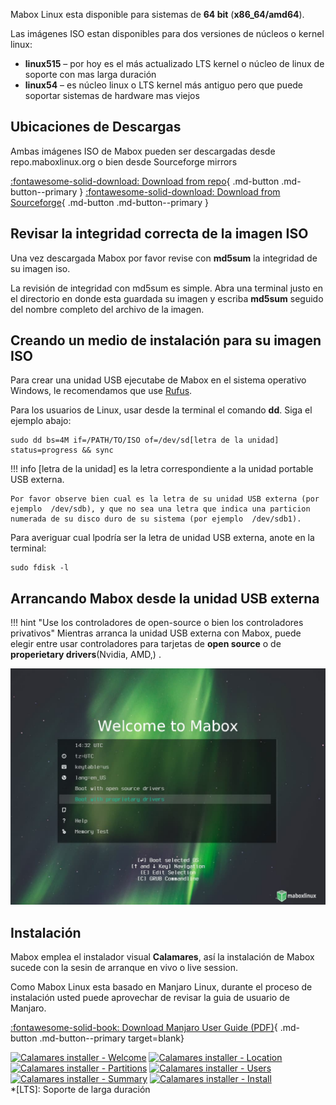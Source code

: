 
Mabox Linux esta disponible para sistemas de  **64 bit** (**x86_64/amd64**).

Las imágenes ISO estan disponibles para dos versiones de núcleos o kernel  linux:

- **linux515** – por hoy es el más actualizado  LTS kernel o núcleo de linux de soporte con mas larga duración
- **linux54** –  es núcleo linux o  LTS kernel más antiguo pero que puede soportar sistemas de hardware mas viejos

## Ubicaciones de Descargas 
Ambas imágenes ISO de Mabox pueden ser descargadas desde  repo.maboxlinux.org o bien desde  Sourceforge mirrors

[:fontawesome-solid-download: Download from repo](https://repo.maboxlinux.org/iso/){ .md-button .md-button--primary }
[:fontawesome-solid-download: Download from Sourceforge](https://sourceforge.net/projects/mabox-linux/files/){ .md-button .md-button--primary }

## Revisar la integridad correcta de la imagen ISO 


Una vez descargada Mabox por favor revise con  **md5sum** la integridad de su imagen iso.

La revisión de integridad con md5sum es simple. Abra una terminal justo en el directorio en donde esta guardada su imagen y escriba  **md5sum** seguido del nombre completo del archivo de la imagen.



## Creando un medio de instalación para su imagen ISO 

Para crear una unidad USB  ejecutabe de Mabox en el sistema operativo Windows, le recomendamos que use [Rufus](https://rufus.ie).

Para los usuarios de Linux, usar desde la terminal el comando **dd**.  Siga el ejemplo abajo:

```
sudo dd bs=4M if=/PATH/TO/ISO of=/dev/sd[letra de la unidad] status=progress && sync
```
!!! info
    [letra de la unidad] es la letra correspondiente a la unidad portable USB externa.

    Por favor observe bien cual es la letra de su unidad USB externa (por ejemplo  /dev/sdb), y que no sea una letra que indica una particion numerada de su disco duro de su sistema (por ejemplo  /dev/sdb1).

Para averiguar cual lpodría ser la letra de unidad USB externa, anote en la terminal:
```
sudo fdisk -l
```
## Arrancando Mabox desde la unidad USB externa



!!! hint "Use los controladores de open-source o bien los controladores privativos"
    Mientras arranca  la unidad USB externa con Mabox, puede elegir entre usar controladores para tarjetas de  **open source** o de **properietary drivers**(Nvidia, AMD,) .

![Live session boot screen](../img/Mabox_boot_live.jpg "Live session boot screen")

## Instalación
Mabox emplea el instalador visual **Calamares**, así la instalación de Mabox sucede con la sesin de arranque en vivo o  live session.

Como Mabox Linux esta basado en Manjaro Linux, durante el proceso de instalación usted puede aprovechar de revisar la guia de usuario de Manjaro.

[:fontawesome-solid-book: Download Manjaro User Guide (PDF)](https://osdn.net/projects/manjaro/storage/){ .md-button .md-button--primary target=blank}

<div class="gal">
    <a href="../../img/calamares2.jpg" title="Calamares installer - Welcome"><img src="../../img/calamares2.jpg" alt="Calamares installer - Welcome" /></a>
    <a href="../../img/calamares3.jpg" title="Calamares installer - Location"><img src="../../img/calamares3.jpg" alt="Calamares installer - Location" /></a>
    <a href="../../img/calamares4.jpg" title="Calamares installer - Partitions"><img src="../../img/calamares4.jpg" alt="Calamares installer - Partitions" /></a>
    <a href="../../img/calamares5.jpg" title="Calamares installer - Users"><img src="../../img/calamares5.jpg" alt="Calamares installer - Users" /></a>
    <a href="../../img/calamares6.jpg" title="Calamares installer - Summary"><img src="../../img/calamares6.jpg" alt="Calamares installer - Summary" /></a>
    <a href="../../img/calamares7.jpg" title="Calamares installer - Install"><img src="../../img/calamares7.jpg" alt="Calamares installer - Install" /></a>
</div>
*[LTS]: Soporte de larga duración
